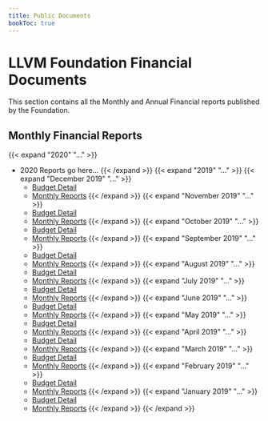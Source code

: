 ```yaml
---
title: Public Documents
bookToc: true
---
```

# LLVM Foundation Financial Documents
This section contains all the Monthly and Annual Financial reports published by the Foundation. 

## Monthly Financial Reports
{{< expand "2020" "..." >}}
 * 2020 Reports go here...
{{< /expand >}}
{{< expand "2019" "..." >}}
  {{< expand "December 2019" "..." >}}
   * [Budget Detail](/documents/finance/statements/2019/12_December/LLVM_Foundation_-_Budget_Detail.pdf)
   * [Monthly Reports](/documents/finance/statements/2019/12_December/LLVM_Foundation_-_Monthly_Reports.pdf)
  {{< /expand >}}
  {{< expand "November 2019" "..." >}}
   * [Budget Detail](/documents/finance/statements/2019/11_November/LLVM_Foundation_-_Budget_Detail.pdf)
   * [Monthly Reports](/documents/finance/statements/2019/11_November/LLVM_Foundation_-_Monthly_Reports.pdf)
  {{< /expand >}}
  {{< expand "October 2019" "..." >}}
   * [Budget Detail](/documents/finance/statements/2019/10_October/LLVM_Foundation_-_Budget_Detail.pdf)
   * [Monthly Reports](/documents/finance/statements/2019/10_October/LLVM_Foundation_-_Monthly_Reports.pdf)
  {{< /expand >}}
  {{< expand "September 2019" "..." >}}
   * [Budget Detail](/documents/finance/statements/2019/9_September/LLVM_Foundation_-_Budget_Detail.pdf)
   * [Monthly Reports](/documents/finance/statements/2019/9_September/LLVM_Foundation_-_Monthly_Reports.pdf)
  {{< /expand >}}
  {{< expand "August 2019" "..." >}}
   * [Budget Detail](/documents/finance/statements/2019/8_August/LLVM_Foundation_-_Budget_Detail.pdf)
   * [Monthly Reports](/documents/finance/statements/2019/8_August/LLVM_Foundation_-_Monthly_Reports.pdf)
  {{< /expand >}}
  {{< expand "July 2019" "..." >}}
   * [Budget Detail](/documents/finance/statements/2019/7_July/LLVM_Foundation_-_Budget_Detail.pdf)
   * [Monthly Reports](/documents/finance/statements/2019/7_July/LLVM_Foundation_-_Monthly_Reports.pdf)
  {{< /expand >}}
  {{< expand "June 2019" "..." >}}
   * [Budget Detail](/documents/finance/statements/2019/6_June/LLVM_Foundation_-_Budget_Detail.pdf)
   * [Monthly Reports](/documents/finance/statements/2019/6_June/LLVM_Foundation_-_Monthly_Reports.pdf)
  {{< /expand >}}
  {{< expand "May 2019" "..." >}}
   * [Budget Detail](/documents/finance/statements/2019/5_May/LLVM_Foundation_-_Budget_Detail.pdf)
   * [Monthly Reports](/documents/finance/statements/2019/5_May/LLVM_Foundation_-_Monthly_Reports.pdf)
  {{< /expand >}}
  {{< expand "April 2019" "..." >}}
   * [Budget Detail](/documents/finance/statements/2019/4_April/LLVM_Foundation_-_Budget_Detail.pdf)
   * [Monthly Reports](/documents/finance/statements/2019/4_April/LLVM_Foundation_-_Monthly_Reports.pdf)
  {{< /expand >}}
  {{< expand "March 2019" "..." >}}
   * [Budget Detail](/documents/finance/statements/2019/3_March/LLVM_Foundation_-_Budget_Detail.pdf)
   * [Monthly Reports](/documents/finance/statements/2019/3_March/LLVM_Foundation_-_Monthly_Reports.pdf)
  {{< /expand >}}
  {{< expand "February 2019" "..." >}}
   * [Budget Detail](/documents/finance/statements/2019/2_February/LLVM_Foundation_-_Budget_Detail.pdf)
   * [Monthly Reports](/documents/finance/statements/2019/2_February/LLVM_Foundation_-_Monthly_Reports.pdf)
  {{< /expand >}}
  {{< expand "January 2019" "..." >}}
   * [Budget Detail](/documents/finance/statements/2019/1_January/LLVM_Foundation_-_Budget_Detail.pdf)
   * [Monthly Reports](/documents/finance/statements/2019/1_January/LLVM_Foundation_-_Monthly_Reports.pdf)
  {{< /expand >}}
{{< /expand >}}
